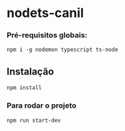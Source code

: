 # nodets-canil

### Pré-requisitos globais:
`npm i -g nodemon typescript ts-node`

## Instalação
`npm install`

### Para rodar o projeto 
`npm run start-dev`